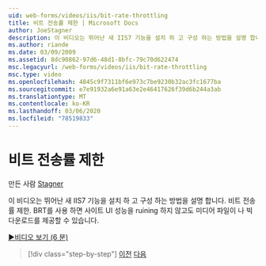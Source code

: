 ```yaml
---
uid: web-forms/videos/iis/bit-rate-throttling
title: 비트 전송률 제한 | Microsoft Docs
author: JoeStagner
description: 이 비디오는 뛰어난 새 IIS7 기능을 설치 하 고 구성 하는 방법을 설명 합니다. 비트 전송률 제한. BRT를 사용 하 여 미디어 파일 또는 큰 다운로드를 제공할 수 있습니다.
ms.author: riande
ms.date: 03/09/2009
ms.assetid: 8dc90862-97d6-48d1-8bfc-79c70d622474
msc.legacyurl: /web-forms/videos/iis/bit-rate-throttling
msc.type: video
ms.openlocfilehash: 4845c9f7311bf6e973c7be9230b32ac3fc1677ba
ms.sourcegitcommit: e7e91932a6e91a63e2e46417626f39d6b244a3ab
ms.translationtype: MT
ms.contentlocale: ko-KR
ms.lasthandoff: 03/06/2020
ms.locfileid: "78519833"
---
```

# <a name="bit-rate-throttling"></a>비트 전송률 제한

만든 사람 [Stagner](https://github.com/JoeStagner)

이 비디오는 뛰어난 새 IIS7 기능을 설치 하 고 구성 하는 방법을 설명 합니다. 비트 전송률 제한. BRT를 사용 하면 사이트 UI 성능을 ruining 하지 않고도 미디어 파일이 나 빅 다운로드를 제공할 수 있습니다.

[&#9654;비디오 보기 (6 분)](https://channel9.msdn.com/Blogs/ASP-NET-Site-Videos/bit-rate-throttling)

> [!div class="step-by-step"]
> [이전](installing-ftp7.md)
> [다음](iis7-playlists.md)
